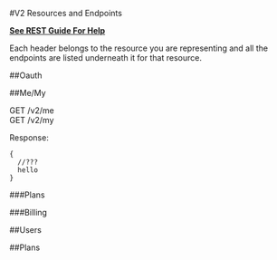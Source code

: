 #V2 Resources and Endpoints

**[See REST Guide For Help](/restful-guide.md)**

Each header belongs to the resource you are representing and all the endpoints are listed underneath it for that resource.

##Oauth


##Me/My

GET /v2/me  
GET /v2/my

Response:  
```
{  
  //???
  hello
}
```

###Plans

###Billing

##Users



##Plans